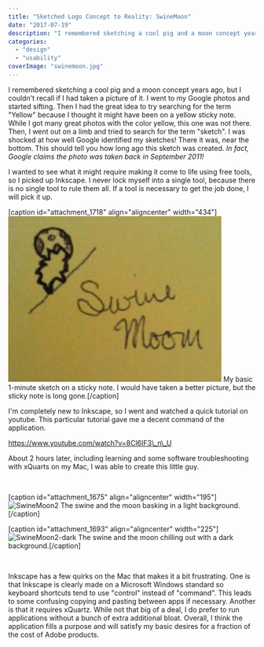 ```yaml
---
title: "Sketched Logo Concept to Reality: SwineMoon"
date: "2017-07-19"
description: "I remembered sketching a cool pig and a moon concept years ago, but I couldn't recall if I had taken a picture of it. I went to my Google photos and started sifting. Then I had the great idea to try searching for the term \"Yellow\" because I thought it might have been on a yellow sticky note. While I got many great photos with the color yellow, this one was not there. Then, I went out on a limb and tried to search for the term \"sketch\". I was shocked at how well Google identified my sketches! There it was, near the bottom. This should tell you how long ago this sketch was created. _In fact, Google claims the photo was taken back in September 2011!_"
categories: 
  - "design"
  - "usability"
coverImage: "swinemoon.jpg"
---
```


I remembered sketching a cool pig and a moon concept years ago, but I couldn't recall if I had taken a picture of it. I went to my Google photos and started sifting. Then I had the great idea to try searching for the term "Yellow" because I thought it might have been on a yellow sticky note. While I got many great photos with the color yellow, this one was not there. Then, I went out on a limb and tried to search for the term "sketch". I was shocked at how well Google identified my sketches! There it was, near the bottom. This should tell you how long ago this sketch was created. _In fact, Google claims the photo was taken back in September 2011!_

I wanted to see what it might require making it come to life using free tools, so I picked up Inkscape. I never lock myself into a single tool, because there is no single tool to rule them all. If a tool is necessary to get the job done, I will pick it up.

\[caption id="attachment\_1718" align="aligncenter" width="434"\]![swinemoon.jpg](./images/swinemoon.jpg) My basic 1-minute sketch on a sticky note. I would have taken a better picture, but the sticky note is long gone.\[/caption\]

I'm completely new to Inkscape, so I went and watched a quick tutorial on youtube. This particular tutorial gave me a decent command of the application.

https://www.youtube.com/watch?v=8Cl6IF3\_n\_U

About 2 hours later, including learning and some software troubleshooting with xQuarts on my Mac, I was able to create this little guy.

 

\[caption id="attachment\_1675" align="aligncenter" width="195"\]![SwineMoon2](https://joshualowrycom.files.wordpress.com/2017/07/swinemoon2.png?w=195) The swine and the moon basking in a light background.\[/caption\]

\[caption id="attachment\_1693" align="aligncenter" width="225"\]![SwineMoon2-dark](https://joshualowrycom.files.wordpress.com/2017/07/swinemoon2-dark1.png?w=225) The swine and the moon chilling out with a dark background.\[/caption\]

 

Inkscape has a few quirks on the Mac that makes it a bit frustrating. One is that Inkscape is clearly made on a Microsoft Windows standard so keyboard shortcuts tend to use "control" instead of "command". This leads to some confusing copying and pasting between apps if necessary. Another is that it requires xQuartz. While not that big of a deal, I do prefer to run applications without a bunch of extra additional bloat. Overall, I think the application fills a purpose and will satisfy my basic desires for a fraction of the cost of Adobe products.
